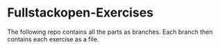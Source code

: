 # Fullstackopen-Exercises

The following repo contains all the parts as branches. Each branch then contains each exercise as a file.
